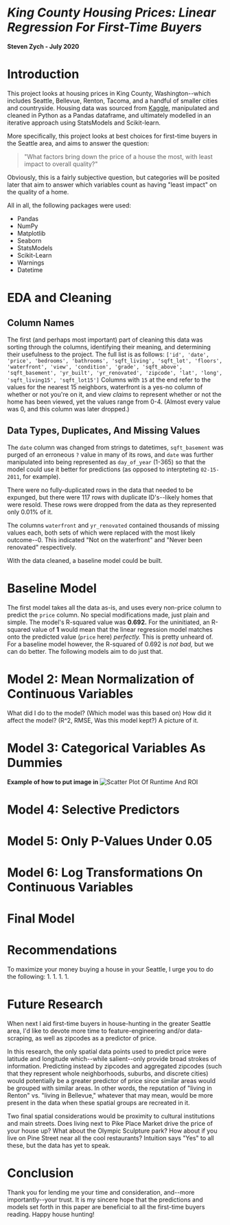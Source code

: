 # *King County Housing Prices: Linear Regression For First-Time Buyers*
**Steven Zych - July 2020**

# Introduction

This project looks at housing prices in King County, Washington--which includes Seattle, Bellevue, Renton, Tacoma, and a handful of smaller cities and countryside. Housing data was sourced from [Kaggle](https://www.kaggle.com/harlfoxem/housesalesprediction), manipulated and cleaned in Python as a Pandas dataframe, and ultimately modelled in an iterative approach using StatsModels and Scikit-learn.

More specifically, this project looks at best choices for first-time buyers in the Seattle area, and aims to answer the question:
> "What factors bring down the price of a house the most, with least impact to overall quality?"

Obviously, this is a fairly subjective question, but categories will be posited later that aim to answer which variables count as having "least impact" on the quality of a home.

All in all, the following packages were used:
- Pandas
- NumPy
- Matplotlib
- Seaborn
- StatsModels
- Scikit-Learn
- Warnings
- Datetime

# EDA and Cleaning 

## Column Names

The first (and perhaps most important) part of cleaning this data was sorting through the columns, identifying their meaning, and determining their usefulness to the project. The full list is as follows:
`['id', 'date', 'price', 'bedrooms', 'bathrooms', 'sqft_living', 'sqft_lot', 'floors', 'waterfront', 'view', 'condition', 'grade', 'sqft_above', 'sqft_basement', 'yr_built', 'yr_renovated', 'zipcode', 'lat', 'long', 'sqft_living15', 'sqft_lot15']`
Columns with `15` at the end refer to the values for the nearest 15 neighbors, waterfront is a yes-no column of whether or not you're on it, and view *claims* to represent whether or not the home has been viewed, yet the values range from 0-4. (Almost every value was 0, and this column was later dropped.)

## Data Types, Duplicates, And Missing Values

The `date` column was changed from strings to datetimes, `sqft_basement` was purged of an erroneous `?` value in many of its rows, and `date` was further manipulated into being represented as `day_of_year` (1-365) so that the model could use it better for predictions (as opposed to interpteting `02-15-2011`, for example).

There were no fully-duplicated rows in the data that needed to be expunged, but there were 117 rows with duplicate ID's--likely homes that were resold. These rows were dropped from the data as they represented only 0.01% of it.

The columns `waterfront` and `yr_renovated` contained thousands of missing values each, both sets of which were replaced with the most likely outcome--0. This indicated "Not on the waterfront" and "Never been renovated" respectively.

With the data cleaned, a baseline model could be built.

# Baseline Model

The first model takes all the data as-is, and uses every non-price column to predict the `price` column. No special modifications made, just plain and simple. The model's R-squared value was **0.692.** For the uninitiated, an R-squared value of **1** would mean that the linear regression model matches onto the predicted value (`price` here) *perfectly.* This is pretty unheard of. For a baseline model however, the R-squared of 0.692 is *not bad,* but we can do better. The following models aim to do just that.

# Model 2: Mean Normalization of Continuous Variables

What did I do to the model? (Which model was this based on)
How did it affect the model? (R^2, RMSE, Was this model kept?)
A picture of it.

# Model 3: Categorical Variables As Dummies

**Example of how to put image in**
![Scatter Plot Of Runtime And ROI](/readme_images/runtime_scatter.PNG)

# Model 4: Selective Predictors

# Model 5: Only P-Values Under 0.05

# Model 6: Log Transformations On Continuous Variables

# Final Model

# Recommendations

To maximize your money buying a house in your Seattle, I urge you to do the following:
1.
1.
1.
1.

# Future Research

When next I aid first-time buyers in house-hunting in the greater Seattle area, I'd like to devote more time to feature-engineering and/or data-scraping, as well as zipcodes as a predictor of price.

In this research, the only spatial data points used to predict price were latitude and longitude which--while salient--only provide broad strokes of information. Predicting instead by zipcodes and aggregated zipcodes (such that they represent whole neighborhoods, suburbs, and discrete cities) would potentially be a greater predictor of price since similar areas would be grouped with similar areas. In other words, the reputation of "living in Renton" vs. "living in Bellevue," whatever that may mean, would be more present in the data when these spatial groups are recreated in it.

Two final spatial considerations would be proximity to cultural institutions and main streets. Does living next to Pike Place Market drive the price of your house up? What about the Olympic Sculpture park? How about if you live on Pine Street near all the cool restaurants? Intuition says "Yes" to all these, but the data has yet to speak.

# Conclusion

Thank you for lending me your time and consideration, and--more importantly--your trust. It is my sincere hope that the predictions and models set forth in this paper are beneficial to all the first-time buyers reading. Happy house hunting!